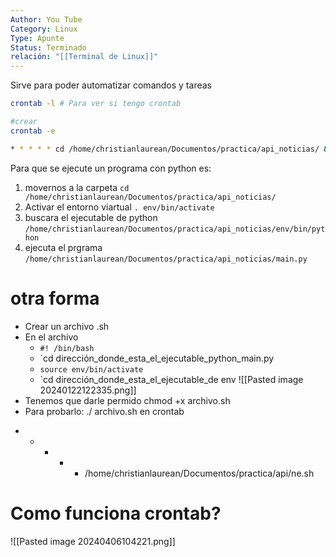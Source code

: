 ```yaml
---
Author: You Tube
Category: Linux
Type: Apunte
Status: Terminado
relación: "[[Terminal de Linux]]"
---
```

Sirve para poder automatizar comandos y tareas

```bash
crontab -l # Para ver si tengo crontab

#crear
crontab -e

```

```bash
* * * * * cd /home/christianlaurean/Documentos/practica/api_noticias/ && . env/bin/activate && /home/christianlaurean/Documentos/practica/api_noticias/env/bin/python /home/christianlaurean/Documentos/practica/api_noticias/main.py
```

Para que se ejecute un programa con python es:

1. movernos a la carpeta
	`cd /home/christianlaurean/Documentos/practica/api_noticias/`
2. Activar el entorno viartual
	`. env/bin/activate`
3. buscara el ejecutable de python
	`/home/christianlaurean/Documentos/practica/api_noticias/env/bin/python`
4. ejecuta el prgrama
	`/home/christianlaurean/Documentos/practica/api_noticias/main.py `
	


# otra forma

- Crear un archivo .sh
- En el archivo
	- `#! /bin/bash`
	- `cd dirección_donde_esta_el_ejecutable_python_main.py
	- `source env/bin/activate`
	- `cd dirección_donde_esta_el_ejecutable_de env
![[Pasted image 20240122122335.png]]
- Tenemos que darle permido chmod +x archivo.sh
- Para probarlo: ./ archivo.sh
en crontab
* * * * * /home/christianlaurean/Documentos/practica/api/ne.sh

# Como funciona crontab?

![[Pasted image 20240406104221.png]]
